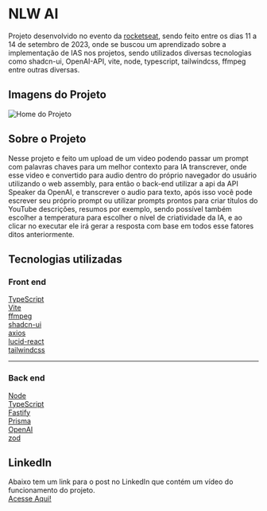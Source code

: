 # NLW AI

Projeto desenvolvido no evento da [rocketseat](https://www.rocketseat.com.br/), sendo feito entre os dias 11 a 14 de setembro de 2023, onde se buscou um aprendizado sobre a implementação de IAS nos projetos, sendo utilizados diversas tecnologias como shadcn-ui, OpenAI-API, vite, node, typescript, tailwindcss, ffmpeg entre outras diversas.

## Imagens do Projeto

![Home do Projeto](https://uploaddeimagens.com.br/images/004/607/405/original/Screenshot_2023-09-14_at_13-49-55_upload.ai.png?1694710271)

## Sobre o Projeto

Nesse projeto e feito um upload de um video podendo passar um prompt com palavras chaves para um melhor contexto para IA transcrever, onde esse video e convertido para audio dentro do próprio navegador do usuário utilizando o web assembly, para então o back-end utilizar a api da API Speaker da OpenAI, e transcrever o audio para texto, após isso você pode escrever seu próprio prompt ou utilizar prompts prontos para criar títulos do YouTube descrições, resumos por exemplo, sendo possível também escolher a temperatura para escolher o nível de criatividade da IA, e ao clicar no executar ele irá gerar a resposta com base em todos esse fatores ditos anteriormente.

## Tecnologias utilizadas

### Front end

[TypeScript](https://www.typescriptlang.org/)<br>
[Vite](https://vitejs.dev/)<br>
[ffmpeg](https://ffmpegwasm.netlify.app/)<br>
[shadcn-ui](https://ui.shadcn.com/)<br>
[axios](https://axios-http.com/ptbr/docs/intro)<br>
[lucid-react](https://lucide.dev/guide/packages/lucide-react)<br>
[tailwindcss](https://tailwindcss.com/)<br>

---

### Back end

[Node](https://nodejs.org/en)<br>
[TypeScript](https://www.typescriptlang.org/)<br>
[Fastify](https://fastify.dev/)<br>
[Prisma](https://www.prisma.io/)<br>
[OpenAI](https://www.npmjs.com/package/openai-api)<br>
[zod](https://zod.dev/)<br>

## LinkedIn

Abaixo tem um link para o post no LinkedIn que contém um vídeo do funcionamento do projeto. <br>
[Acesse Aqui!](https://www.linkedin.com/posts/wagner-de-oliv-martins_rocketseat-nlw-inteligaeancia-activity-7108144425125502976-VCFM?utm_source=share&utm_medium=member_desktop)
